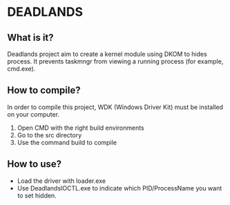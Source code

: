 # DEADLANDS

## What is it?
Deadlands project aim to create a kernel module using DKOM to hides process. It prevents taskmngr from viewing a running process (for example, cmd.exe).


## How to compile?
In order to compile this project, WDK (Windows Driver Kit) must be installed on your computer.

1. Open CMD with the right build environments
2. Go to the src directory
3. Use the command build to compile


## How to use?
+ Load the driver with loader.exe
+ Use DeadlandsIOCTL.exe to indicate which PID/ProcessName you want to set hidden.
